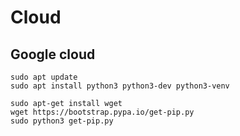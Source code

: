 # Cloud

## Google cloud

```
sudo apt update
sudo apt install python3 python3-dev python3-venv
```

```
sudo apt-get install wget
wget https://bootstrap.pypa.io/get-pip.py
sudo python3 get-pip.py
```